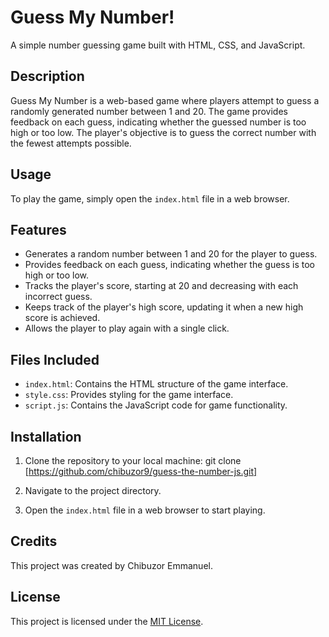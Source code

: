 # Guess My Number!

A simple number guessing game built with HTML, CSS, and JavaScript.

## Description

Guess My Number is a web-based game where players attempt to guess a randomly generated number between 1 and 20. The game provides feedback on each guess, indicating whether the guessed number is too high or too low. The player's objective is to guess the correct number with the fewest attempts possible.

## Usage

To play the game, simply open the `index.html` file in a web browser.

## Features

- Generates a random number between 1 and 20 for the player to guess.
- Provides feedback on each guess, indicating whether the guess is too high or too low.
- Tracks the player's score, starting at 20 and decreasing with each incorrect guess.
- Keeps track of the player's high score, updating it when a new high score is achieved.
- Allows the player to play again with a single click.

## Files Included

- `index.html`: Contains the HTML structure of the game interface.
- `style.css`: Provides styling for the game interface.
- `script.js`: Contains the JavaScript code for game functionality.

## Installation

1. Clone the repository to your local machine: git clone [https://github.com/chibuzor9/guess-the-number-js.git]

2. Navigate to the project directory.

3. Open the `index.html` file in a web browser to start playing.

## Credits

This project was created by Chibuzor Emmanuel.

## License

This project is licensed under the [MIT License](LICENSE).

